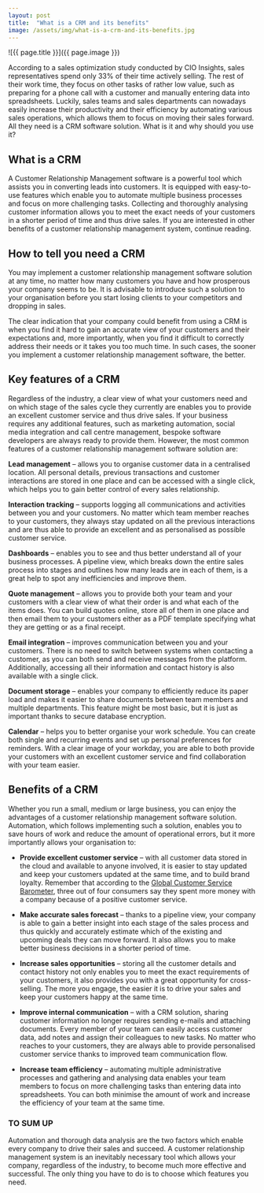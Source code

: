 ```yaml
---
layout: post
title:  "What is a CRM and its benefits"
image: /assets/img/what-is-a-crm-and-its-benefits.jpg
---
```


![{{ page.title }}]({{ page.image }})

According to a sales optimization study conducted by CIO Insights, sales representatives spend only 33% of their time actively selling. The rest of their work time, they focus on other tasks of rather low value, such as preparing for a phone call with a customer and manually entering data into spreadsheets. Luckily, sales teams and sales departments can nowadays easily increase their productivity and their efficiency by automating various sales operations, which allows them to focus on moving their sales forward. All they need is a CRM software solution. What is it and why should you use it?
 

## What is a CRM
A Customer Relationship Management software is a powerful tool which assists you in converting leads into customers. It is equipped with easy-to-use features which enable you to automate multiple business processes and focus on more challenging tasks. Collecting and thoroughly analysing customer information allows you to meet the exact needs of your customers in a shorter period of time and thus drive sales. If you are interested in other benefits of a customer relationship management system, continue reading.
 
## How to tell you need a CRM
You may implement a customer relationship management software solution at any time, no matter how many customers you have and how prosperous your company seems to be. It is advisable to introduce such a solution to your organisation before you start losing clients to your competitors and dropping in sales.

The clear indication that your company could benefit from using a CRM is when you find it hard to gain an accurate view of your customers and their expectations and, more importantly, when you find it difficult to correctly address their needs or it takes you too much time. In such cases, the sooner you implement a customer relationship management software, the better.
 
## Key features of a CRM
Regardless of the industry, a clear view of what your customers need and on which stage of the sales cycle they currently are enables you to provide an excellent customer service and thus drive sales. If your business requires any additional features, such as marketing automation, social media integration and call centre management, bespoke software developers are always ready to provide them. However, the most common features of a customer relationship management software solution are:
 

**Lead management** – allows you to organise customer data in a centralised location. All personal details, previous transactions and customer interactions are stored in one place and can be accessed with a single click, which helps you to gain better control of every sales relationship.
 
**Interaction tracking** – supports logging all communications and activities between you and your customers. No matter which team member reaches to your customers, they always stay updated on all the previous interactions and are thus able to provide an excellent and as personalised as possible customer service.
 
**Dashboards** – enables you to see and thus better understand all of your business processes. A pipeline view, which breaks down the entire sales process into stages and outlines how many leads are in each of them, is a great help to spot any inefficiencies and improve them.
 
**Quote management** – allows you to provide both your team and your customers with a clear view of what their order is and what each of the items does. You can build quotes online, store all of them in one place and then email them to your customers either as a PDF template specifying what they are getting or as a final receipt.
 
**Email integration** – improves communication between you and your customers. There is no need to switch between systems when contacting a customer, as you can both send and receive messages from the platform. Additionally, accessing all their information and contact history is also available with a single click.
 
**Document storage** – enables your company to efficiently reduce its paper load and makes it easier to share documents between team members and multiple departments. This feature might be most basic, but it is just as important thanks to secure database encryption.
 
**Calendar** – helps you to better organise your work schedule. You can create both single and recurring events and set up personal preferences for reminders. With a clear image of your workday, you are able to both provide your customers with an excellent customer service and find collaboration with your team easier.
 
## Benefits of a CRM
Whether you run a small, medium or large business, you can enjoy the advantages of a customer relationship management software solution. Automation, which follows implementing such a solution, enables you to save hours of work and reduce the amount of operational errors, but it more importantly allows your organisation to:
 

- **Provide excellent customer service** – with all customer data stored in the cloud and available to anyone involved, it is easier to stay updated and keep your customers updated at the same time, and to build brand loyalty. Remember that according to the [Global Customer Service Barometer](https://www.business2community.com/customer-experience/top-4-reasons-you-should-invest-in-a-crm-platform-0561485), three out of four consumers say they spent more money with a company because of a positive customer service.
 
- **Make accurate sales forecast** – thanks to a pipeline view, your company is able to gain a better insight into each stage of the sales process and thus quickly and accurately estimate which of the existing and upcoming deals they can move forward. It also allows you to make better business decisions in a shorter period of time.
 
- **Increase sales opportunities** – storing all the customer details and contact history not only enables you to meet the exact requirements of your customers, it also provides you with a great opportunity for cross-selling. The more you engage, the easier it is to drive your sales and keep your customers happy at the same time.
 
- **Improve internal communication** – with a CRM solution, sharing customer information no longer requires sending e-mails and attaching documents. Every member of your team can easily access customer data, add notes and assign their colleagues to new tasks. No matter who reaches to your customers, they are always able to provide personalised customer service thanks to improved team communication flow.
 
- **Increase team efficiency** – automating multiple administrative processes and gathering and analysing data enables your team members to focus on more challenging tasks than entering data into spreadsheets. You can both minimise the amount of work and increase the efficiency of your team at the same time.

### TO SUM UP

Automation and thorough data analysis are the two factors which enable every company to drive their sales and succeed. A customer relationship management system is an inevitably necessary tool which allows your company, regardless of the industry, to become much more effective and successful. The only thing you have to do is to choose which features you need.
